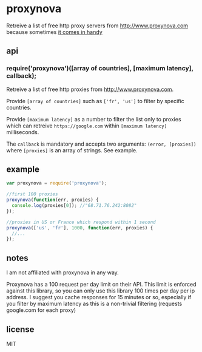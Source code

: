 # proxynova

Retreive a list of free http proxy servers from http://www.proxynova.com because sometimes [it comes in handy](https://github.com/brianc/node-hacker-news-parser)

## api

### require('proxynova')([array of countries], [maximum latency], callback);

Retreive a list of free http proxies from http://www.proxynova.com.

Provide `[array of countries]` such as `['fr', 'us']` to filter by specific countries.

Provide `[maximum latency]` as a number to filter the list only to proxies which can retreive `https://google.com` within `[maximum latency]` milliseconds.

The `callback` is mandatory and accepts two arguments: `(error, [proxies])` where `[proxies]` is an array of strings.  See example.

## example

```js
var proxynova = require('proxynova');

//first 100 proxies
proxynova(function(err, proxies) {
  console.log(proxies[0]); //"68.71.76.242:8082"
});

//proxies in US or France which respond within 1 second
proxynova(['us', 'fr'], 1000, function(err, proxies) {
  //...
});
```

## notes

I am not affiliated with proxynova in any way.

Proxynova has a 100 request per day limit on their API.  This limit is enforced against this library, so you can only use this library 100 times per day per ip address.
I suggest you cache responses for 15 minutes or so, especially if you filter by maximum latency as this is a non-trivial filtering (requests google.com for each proxy) 

## license

MIT
